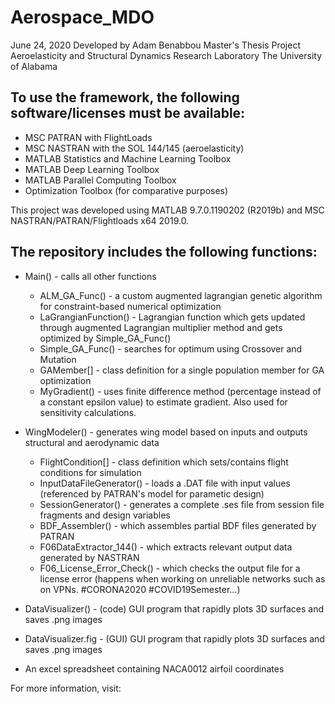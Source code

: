 # Aerospace_MDO
June 24, 2020
Developed by Adam Benabbou
Master's Thesis Project
Aeroelasticity and Structural Dynamics Research Laboratory
The University of Alabama

## To use the framework, the following software/licenses must be available:
- MSC PATRAN with FlightLoads
- MSC NASTRAN with the SOL 144/145 (aeroelasticity)
- MATLAB Statistics and Machine Learning Toolbox
- MATLAB Deep Learning Toolbox
- MATLAB Parallel Computing Toolbox
- Optimization Toolbox (for comparative purposes)

This project was developed using MATLAB 9.7.0.1190202 (R2019b) and MSC NASTRAN/PATRAN/Flightloads x64 2019.0. 

## The repository includes the following functions:
- Main() - calls all other functions
  - ALM_GA_Func() - a custom augmented lagrangian genetic algorithm for constraint-based numerical optimization
  - LaGrangianFunction() - Lagrangian function which gets updated through augmented Lagrangian multiplier method and gets optimized by Simple_GA_Func()
  - Simple_GA_Func() - searches for optimum using Crossover and Mutation 
  - GAMember[] - class definition for a single population member for GA optimization
  - MyGradient() - uses finite difference method (percentage instead of a constant epsilon value) to estimate gradient. Also used for sensitivity calculations.
- WingModeler() - generates wing model based on inputs and outputs structural and aerodynamic data
  - FlightCondition[] - class definition which sets/contains flight conditions for simulation
  - InputDataFileGenerator() - loads a .DAT file with input values (referenced by PATRAN's model for parametic design)
  - SessionGenerator() - generates a complete .ses file from session file fragments and design variables
  - BDF_Assembler() - which assembles partial BDF files generated by PATRAN
  - F06DataExtractor_144() - which extracts relevant output data generated by NASTRAN
  - F06_License_Error_Check() - which checks the output file for a license error (happens when working on unreliable networks such as on VPNs. #CORONA2020 #COVID19Semester...)

- DataVisualizer()   - (code) GUI program that rapidly plots 3D surfaces and saves .png images
- DataVisualizer.fig - (GUI) GUI program that rapidly plots 3D surfaces and saves .png images
- An excel spreadsheet containing NACA0012 airfoil coordinates


For more information, visit: <link for thesis document > 
